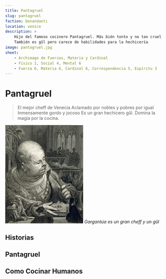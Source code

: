 ```yaml
---
title: Pantagruel
slug: pantagruel
faction: benandanti
location: venice
description: >
    Hijo del famoso cocinero Pantagruel. Más bién tonto y no tan cruel como su padre. 
    También es gûl pero carece de habilidades para la hechicería
image: pantagruel.jpg
sheet:
    - Archimago de Fuerzas, Materia y Cardinal
    - Físico 1, Social 4, Mental 6
    - Fuerza 6, Materia 6, Cardinal 6, Correspondencia 5, Espíritu 3
---
```


# Pantagruel

> El mejor cheff de Venecia
> Aclamado por nobles y pobres por igual
> Inmensamente gordo y jocoso
> Es un gran hechicero gûl. Domina la magia por la cocina.

![](../images/gargantua.jpg#centerme)
*Gargantúa es un gran cheff y un gûl*

## Historias


## Pantagruel

## Como Cocinar Humanos
